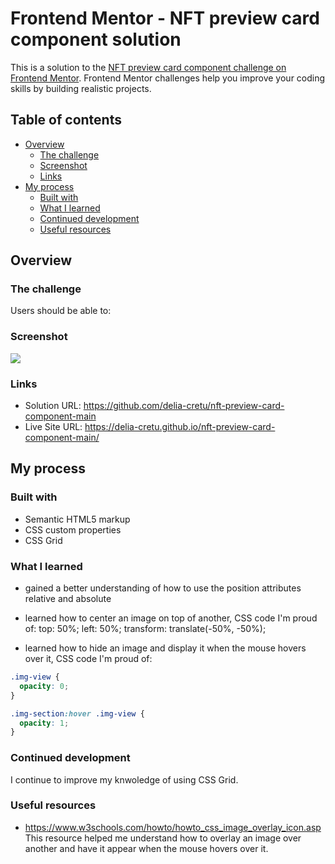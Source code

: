 # Frontend Mentor - NFT preview card component solution

This is a solution to the [NFT preview card component challenge on Frontend Mentor](https://www.frontendmentor.io/challenges/nft-preview-card-component-SbdUL_w0U). Frontend Mentor challenges help you improve your coding skills by building realistic projects.

## Table of contents

- [Overview](#overview)
  - [The challenge](#the-challenge)
  - [Screenshot](#screenshot)
  - [Links](#links)
- [My process](#my-process)
  - [Built with](#built-with)
  - [What I learned](#what-i-learned)
  - [Continued development](#continued-development)
  - [Useful resources](#useful-resources)

## Overview

### The challenge

Users should be able to:

### Screenshot

![](./screenshot.jpg)

### Links

- Solution URL: https://github.com/delia-cretu/nft-preview-card-component-main
- Live Site URL: https://delia-cretu.github.io/nft-preview-card-component-main/

## My process

### Built with

- Semantic HTML5 markup
- CSS custom properties
- CSS Grid

### What I learned

- gained a better understanding of how to use the position attributes relative and absolute

- learned how to center an image on top of another, CSS code I'm proud of:
  top: 50%;
  left: 50%;
  transform: translate(-50%, -50%);

- learned how to hide an image and display it when the mouse hovers over it, CSS code I'm proud of:

```css
.img-view {
  opacity: 0;
}
```

```css
.img-section:hover .img-view {
  opacity: 1;
}
```

### Continued development

I continue to improve my knwoledge of using CSS Grid.

### Useful resources

- https://www.w3schools.com/howto/howto_css_image_overlay_icon.asp This resource helped me understand how to overlay an image over another and have it appear when the mouse hovers over it.

